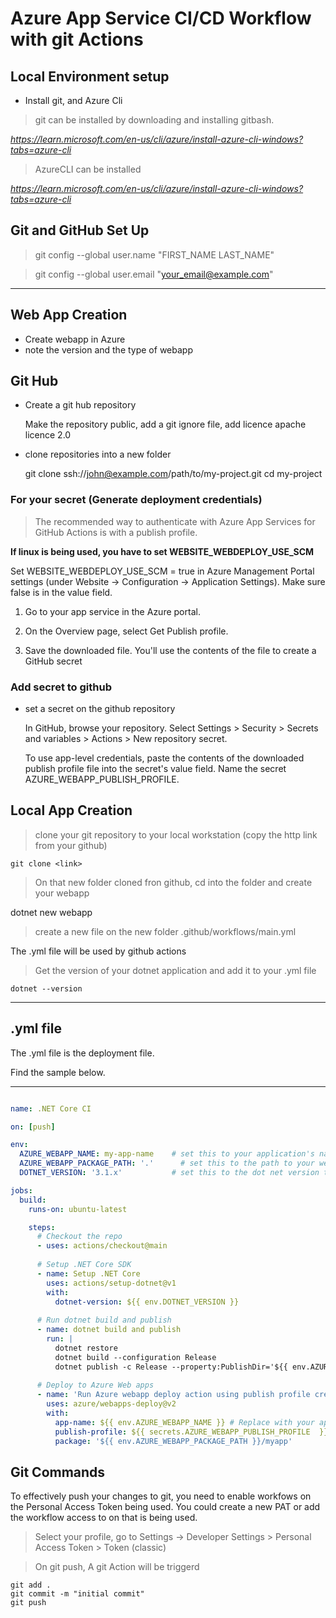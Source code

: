 # Azure App Service CI/CD Workflow with git Actions

## Local Environment setup

- Install git, and Azure Cli

> git can be installed by downloading and installing gitbash.

*https://learn.microsoft.com/en-us/cli/azure/install-azure-cli-windows?tabs=azure-cli*

> AzureCLI can be installed 

*https://learn.microsoft.com/en-us/cli/azure/install-azure-cli-windows?tabs=azure-cli*

## Git and GitHub Set Up

> git config --global user.name "FIRST_NAME LAST_NAME"

> git config --global user.email "your_email@example.com"

----
## Web App Creation 

- Create webapp in Azure 
- note the version and the type of webapp

## Git Hub

- Create a git hub repository 

    Make the repository public, add a git ignore file, add licence apache licence 2.0

- clone repositories into a new folder

    git clone ssh://john@example.com/path/to/my-project.git 
    cd my-project 

    
### For your secret (Generate deployment credentials)

> The recommended way to authenticate with Azure App Services for GitHub Actions is with a publish profile.

**If linux is being used, you have to set WEBSITE_WEBDEPLOY_USE_SCM**

Set WEBSITE_WEBDEPLOY_USE_SCM = true in Azure Management Portal settings (under Website → Configuration → Application Settings). Make sure false is in the value field.

1. Go to your app service in the Azure portal.

2. On the Overview page, select Get Publish profile.

3. Save the downloaded file. You'll use the contents of the file to create a GitHub secret

### Add secret to github

- set a secret on the github repository 

    In GitHub, browse your repository. Select Settings > Security > Secrets and variables > Actions > New repository secret.

    To use app-level credentials, paste the contents of the downloaded publish profile file into the secret's value field. Name the secret AZURE_WEBAPP_PUBLISH_PROFILE.


## Local App Creation 

> clone your git repository to your local workstation (copy the http link from your github) 

    git clone <link>

> On that new folder cloned fron github, cd into the folder and create your webapp

  dotnet new webapp

> create a new file on the new folder .github/workflows/main.yml

  The .yml file will be used by github actions 

> Get the version of your dotnet application and add it to your .yml file 

    dotnet --version 


---

## .yml file 

The .yml file is the deployment file.

Find the sample below.

----

```YAML

name: .NET Core CI

on: [push]

env:
  AZURE_WEBAPP_NAME: my-app-name    # set this to your application's name
  AZURE_WEBAPP_PACKAGE_PATH: '.'      # set this to the path to your web app project, defaults to the repository root
  DOTNET_VERSION: '3.1.x'           # set this to the dot net version to use

jobs:
  build:
    runs-on: ubuntu-latest

    steps:
      # Checkout the repo
      - uses: actions/checkout@main
      
      # Setup .NET Core SDK
      - name: Setup .NET Core
        uses: actions/setup-dotnet@v1
        with:
          dotnet-version: ${{ env.DOTNET_VERSION }} 
      
      # Run dotnet build and publish
      - name: dotnet build and publish
        run: |
          dotnet restore
          dotnet build --configuration Release
          dotnet publish -c Release --property:PublishDir='${{ env.AZURE_WEBAPP_PACKAGE_PATH }}/myapp' 
          
      # Deploy to Azure Web apps
      - name: 'Run Azure webapp deploy action using publish profile credentials'
        uses: azure/webapps-deploy@v2
        with: 
          app-name: ${{ env.AZURE_WEBAPP_NAME }} # Replace with your app name
          publish-profile: ${{ secrets.AZURE_WEBAPP_PUBLISH_PROFILE  }} # Define secret variable in repository settings as per action documentation
          package: '${{ env.AZURE_WEBAPP_PACKAGE_PATH }}/myapp'
```

## Git Commands 

To effectively push your changes to git, you need to enable workfows on the Personal Access Token being used. You could create a new PAT or add the workflow access to on that is being used.

> Select your profile, go to Settings -> Developer Settings > Personal Access Token > Token (classic)

> On git push, A git Action will be triggerd 

    git add .
    git commit -m "initial commit"
    git push
